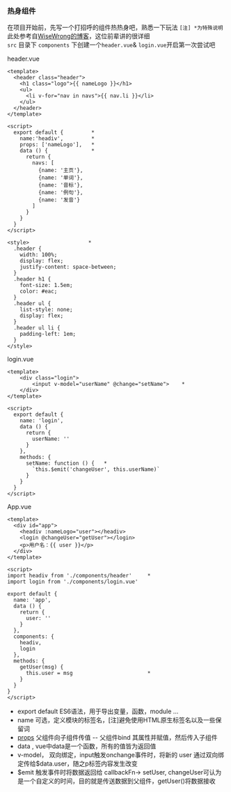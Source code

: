 ### 热身组件
在项目开始前，先写一个打招呼的组件热热身吧，熟悉一下玩法 `[注] *为特殊说明`  
此处参考自[WiseWrong的博客](http://www.cnblogs.com/wisewrong/p/6266038.html)，这位前辈讲的很详细  
`src` 目录下 `components` 下创建一个`header.vue`& `login.vue`开启第一次尝试吧

header.vue
```
<template>
  <header class="header">
    <h1 class="logo">{{ nameLogo }}</h1> 
    <ul>
      <li v-for="nav in navs">{{ nav.li }}</li>
    </ul>
  </header>
</template>

<script>
  export default {         *
    name:'headiv',         *
    props: ['nameLogo'],   *
    data () {              *
      return {
        navs: [
          {name: '主页'},
          {name: '单词'},
          {name: '音标'},
          {name: '例句'},
          {name: '发音'}
        ]
      }
    }
  }
</script>

<style>                   *
  .header {
    width: 100%;
    display: flex;
    justify-content: space-between; 
  }
  .header h1 {
    font-size: 1.5em;
    color: #eac;
  }
  .header ul {
    list-style: none;
    display: flex;
  }
  .header ul li {
    padding-left: 1em;
  }
</style>
```

login.vue
```
<template>
    <div class="login">
        <input v-model="userName" @change="setName">    *
    </div>
</template>

<script>
  export default {         
    name: 'login',                                      
    data () {
      return {
        userName: ''                        
      }
    },
    methods: {     
      setName: function () {   *
        `this.$emit('changeUser', this.userName)`      
      }
    }
  }
</script>
```

App.vue
```
<template>
  <div id="app">
    <headiv :nameLogo="user"></headiv>        
    <login @changeUser="getUser"></login>   
    <p>用户名：{{ user }}</p>       
  </div>
</template>

<script>
import headiv from './components/header'     *
import login from './components/login.vue'

export default {
  name: 'app',
  data () {
    return {
      user: ''
    }
  },
  components: {
    headiv,
    login
  },
  methods: {
    getUser(msg) {
      this.user = msg                        *
    }
  }
}
</script>
```

* export default ES6语法，用于导出变量，函数，module ... 
* name 可选，定义模块的标签名，[注]避免使用HTML原生标签名以及一些保留词
* [props](https://cn.vuejs.org/v2/guide/components.html#Prop) 父组件向子组件传值 -- 父组件bind 其属性并赋值，然后传入子组件
* data , vue中data是一个函数，所有的值皆为返回值
* v-model， 双向绑定，input触发onchange事件时，将新的 user 通过双向绑定传给$data.user，随之p标签内容发生改变
* $emit 触发事件时将数据返回给 callbackFn-> setUser, changeUser可认为是一个自定义的时间，目的就是传送数据到父组件，getUser()将数据接收